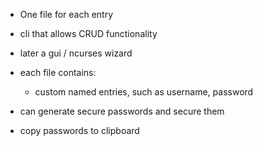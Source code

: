 - One file for each entry
- cli that allows CRUD functionality
- later a gui / ncurses wizard

- each file contains:
    - custom named entries, such as username, password

- can generate secure passwords and secure them
- copy passwords to clipboard